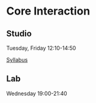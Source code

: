 # Core Interaction

## Studio

Tuesday, Friday 12:10-14:50

[Syllabus](https://paper.dropbox.com/doc/Syllabus-Core-Studio-Interaction--AWPofWiBVtRq3SGnShsJ1lVkAQ-lfFZMpL1wNwMAYCxesGY9)

## Lab

Wednesday 19:00-21:40

